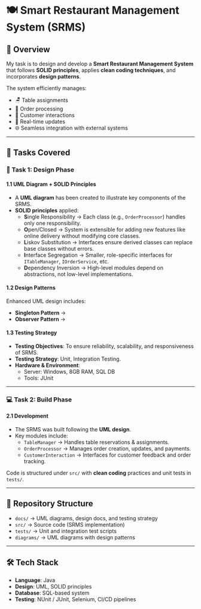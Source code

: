# 🍽️ Smart Restaurant Management System (SRMS)

## 📌 Overview 
My task is to design and develop a **Smart Restaurant Management System** that follows **SOLID principles**, applies **clean coding techniques**, and incorporates **design patterns**.  

The system efficiently manages:
- 🪑 Table assignments  
- 🧾 Order processing  
- 👤 Customer interactions  
- 🔄 Real-time updates  
- 🌐 Seamless integration with external systems  

---

## 🎯 Tasks Covered

### 📝 Task 1: Design Phase
#### 1.1 UML Diagram + SOLID Principles
- A **UML diagram** has been created to illustrate key components of the SRMS.  
- **SOLID principles** applied:
  - **S**ingle Responsibility → Each class (e.g., `OrderProcessor`) handles only one responsibility.  
  - **O**pen/Closed → System is extensible for adding new features like online delivery without modifying core classes.  
  - **L**iskov Substitution → Interfaces ensure derived classes can replace base classes without errors.  
  - **I**nterface Segregation → Smaller, role-specific interfaces for `ITableManager`, `IOrderService`, etc.  
  - **D**ependency Inversion → High-level modules depend on abstractions, not low-level implementations.  

#### 1.2 Design Patterns
Enhanced UML design includes:
- **Singleton Pattern** → 
- **Observer Pattern** → 

#### 1.3 Testing Strategy
- **Testing Objectives**: To ensure reliability, scalability, and responsiveness of SRMS.  
- **Testing Strategy**: Unit, Integration Testing.
- **Hardware & Environment**:  
  - Server: Windows, 8GB RAM, SQL DB  
  - Tools: JUnit

---

### 💻 Task 2: Build Phase
#### 2.1 Development
- The SRMS was built following the **UML design**.  
- Key modules include:
  - `TableManager` → Handles table reservations & assignments.  
  - `OrderProcessor` → Manages order creation, updates, and payments.  
  - `CustomerInteraction` → Interfaces for customer feedback and order tracking.  

Code is structured under `src/` with **clean coding** practices and unit tests in `tests/`.

---

## 📂 Repository Structure
- `docs/` → UML diagrams, design docs, and testing strategy  
- `src/` → Source code (SRMS implementation)  
- `tests/` → Unit and integration test scripts  
- `diagrams/` → UML diagrams with design patterns  

---

## 🛠️ Tech Stack
- **Language**: Java
- **Design**: UML, SOLID principles 
- **Database**: SQL-based system 
- **Testing**: NUnit / JUnit, Selenium, CI/CD pipelines 


